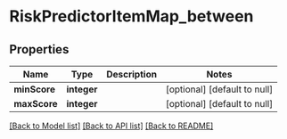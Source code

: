 # RiskPredictorItemMap_between

## Properties
Name | Type | Description | Notes
------------ | ------------- | ------------- | -------------
**minScore** | **integer** |  | [optional] [default to null]
**maxScore** | **integer** |  | [optional] [default to null]

[[Back to Model list]](../README.md#documentation-for-models) [[Back to API list]](../README.md#documentation-for-api-endpoints) [[Back to README]](../README.md)


